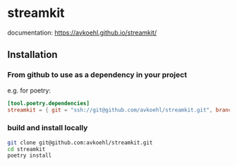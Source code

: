 # streamkit

documentation: https://avkoehl.github.io/streamkit/

## Installation

### From github to use as a dependency in your project

e.g. for poetry:
```toml
[tool.poetry.dependencies]
streamkit = { git = "ssh://git@github.com/avkoehl/streamkit.git", branch = "main" }
```

### build and install locally

```bash
git clone git@github.com:avkoehl/streamkit.git
cd streamkit
poetry install
```
